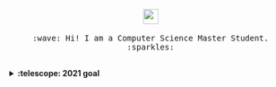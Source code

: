 <p align="center">
  <img src="https://user-images.githubusercontent.com/5679180/79618120-0daffb80-80be-11ea-819e-d2b0fa904d07.gif" width="27px">
  <br><br>
  <samp>
    :wave: Hi! I am a Computer Science Master Student.
    <br>:sparkles:<br><br>
  </samp>
</p>

<details>
  <summary><b>:telescope: 2021 goal</b></summary>
  Make my github contribution activity overview greener~~
</details>
